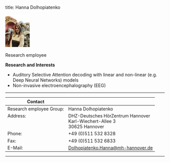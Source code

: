 title: Hanna Dolhopiatenko

![Hanna Dolhopiatenko](Hanna.jpeg)

Research employee	



**Research and Interests**

* Auditory Selective Attention decoding with linear and non-linear (e.g. Deep Neural Networks) models
* Non-invasive electroencephalography (EEG)


---

| Contact                 |                            |
| ------------------------|--------------------------- |
| Research employee Group:<br>          | Hanna Dolhopiatenko |
| Address: <br><br><br>   | DHZ-Deutsches HörZentrum Hannover<br> Karl-Wiechert-Allee 3 <br> 30625 Hannover |
| Phone:                  | +49 (0)511 532 8328 |
| Fax:                    | +49 (0)511 532 6833 |
| E-Mail:                 |<Dolhopiatenko.Hanna@mh-hannover.de>|

---
    

